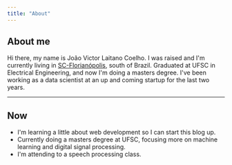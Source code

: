 ```yaml
---
title: "About"
---
```


## About me
Hi there, my name is João Victor Laitano Coelho.
I was raised and I'm currently living in [SC-Florianópolis](https://en.wikipedia.org/wiki/Florian%C3%B3polis), south of Brazil.
Graduated at UFSC in Electrical Engineering, and now I'm doing a masters degree.
I've been working as a data scientist at an up and coming startup for the last two years.

---

## Now
- I'm learning a little about web development so I can start this blog up.
- Currently doing a masters degree at UFSC, focusing more on machine learning and digital signal processing.
- I'm attending to a speech processing class.
